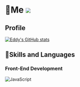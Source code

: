 # 👦Me ![](https://komarev.com/ghpvc/?username=edwarddk)

## Profile
[![Eddy's GitHub stats](https://github-readme-stats.vercel.app/api?username=edwarddk)](https://github.com/edwarddk/github-readme-stats)

## 💪Skills and Languages

### Front-End Development
![JavaScript](https://img.shields.io/badge/javascript-%23323330.svg?style=for-the-badge&logo=javascript&logoColor=%23F7DF1E)
